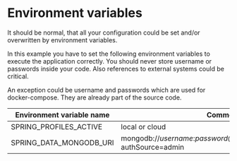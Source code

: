 # Environment variables

It should be normal, that all your configuration could be set and/or overwritten by environment variables.

In this example you have to set the following environment variables to execute the application correctly. You should
never store username or passwords inside your code. Also references to external systems could be critical.

An exception could be username and passwords which are used for docker-compose. They are already part of the source
code.

|Environment variable name| Comment                                               |
|---|-------------------------------------------------------|
|SPRING_PROFILES_ACTIVE| local or cloud                                        |
|SPRING_DATA_MONGODB_URI| mongodb://_username_:_password_@localhost:27017/overview?authSource=admin ||

